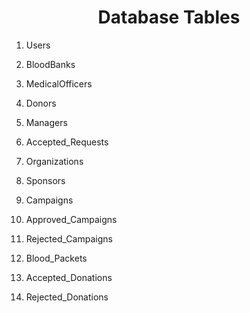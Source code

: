 <center>
<h1>Database Tables</h1>
</center>

1. Users

2. BloodBanks

3. MedicalOfficers

4. Donors

5. Managers

6. Accepted_Requests

7. Organizations

8. Sponsors

9. Campaigns

10. Approved_Campaigns

11. Rejected_Campaigns

12. Blood_Packets

13. Accepted_Donations

14. Rejected_Donations
